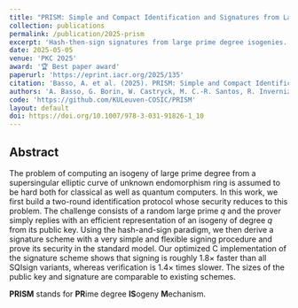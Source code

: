 ```yaml
---
title: "PRISM: Simple and Compact Identification and Signatures from Large Prime Degree Isogenies."
collection: publications
permalink: /publication/2025-prism
excerpt: 'Hash-then-sign signatures from large prime degree isogenies.'
date: 2025-05-05
venue: 'PKC 2025'
award: '🏆 Best paper award'
paperurl: 'https://eprint.iacr.org/2025/135'
citation: 'Basso, A. et al. (2025). PRISM: Simple and Compact Identification and Signatures from Large Prime Degree Isogenies. <i> Public-Key Cryptography PKC 2025</i>'
authors: 'A. Basso, G. Borin, W. Castryck, M. C.-R. Santos, R. Invernizzi, A. Leroux, L. Maino, F. Vercauteren, B. Wesolowski'
code: 'https://github.com/KULeuven-COSIC/PRISM'
layout: default
doi: https://doi.org/10.1007/978-3-031-91826-1_10
---
```


## Abstract

The problem of computing an isogeny of large prime degree from a supersingular elliptic curve of unknown endomorphism ring is assumed to be hard both for classical as well as quantum computers.
In this work, we first build a two-round identification protocol whose security reduces to this problem.  The challenge consists of a random large prime $q$ and the prover simply replies with an efficient representation of an isogeny of degree $q$ from its public key.
Using the hash-and-sign paradigm, we then derive a signature scheme with a very simple and flexible signing procedure and prove its security in the standard model.
Our optimized C implementation of the signature scheme shows that signing is roughly $1.8\times$ faster than all SQIsign variants, whereas verification is $1.4\times$ times slower.  The sizes of the public key and signature are comparable to existing schemes.


**PRISM** stands for **PR**ime degree **IS**ogeny **M**echanism.

